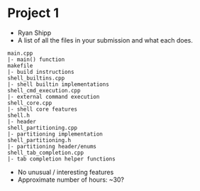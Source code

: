 # Project 1

 * Ryan Shipp
 * A list of all the files in your submission and what each does.

 ```
main.cpp
|- main() function
makefile
|- build instructions
shell_builtins.cpp
|- shell builtin implementations
shell_cmd_execution.cpp
|- external command execution
shell_core.cpp
|- shell core features
shell.h
|- header
shell_partitioning.cpp
|- partitioning implementation
shell_partitioning.h
|- partitioning header/enums
shell_tab_completion.cpp
|- tab completion helper functions
```

 * No unusual / interesting features
 * Approximate number of hours: ~30?
